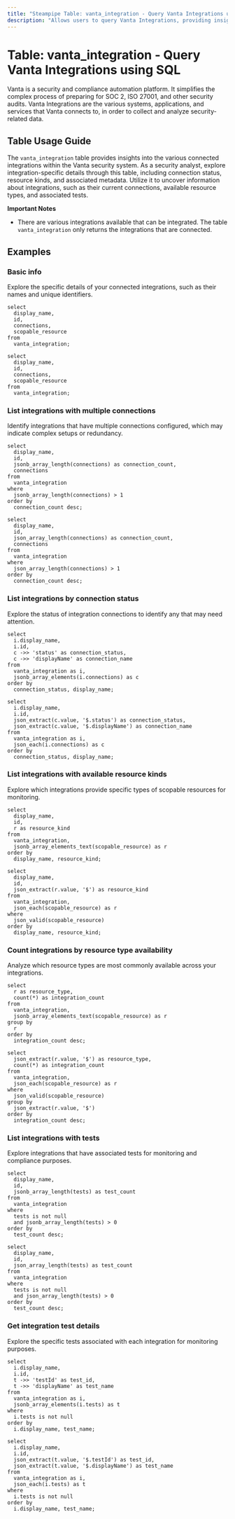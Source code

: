 ```yaml
---
title: "Steampipe Table: vanta_integration - Query Vanta Integrations using SQL"
description: "Allows users to query Vanta Integrations, providing insights into the various connected integrations within the Vanta security system."
---
```


# Table: vanta_integration - Query Vanta Integrations using SQL

Vanta is a security and compliance automation platform. It simplifies the complex process of preparing for SOC 2, ISO 27001, and other security audits. Vanta Integrations are the various systems, applications, and services that Vanta connects to, in order to collect and analyze security-related data.

## Table Usage Guide

The `vanta_integration` table provides insights into the various connected integrations within the Vanta security system. As a security analyst, explore integration-specific details through this table, including connection status, resource kinds, and associated metadata. Utilize it to uncover information about integrations, such as their current connections, available resource types, and associated tests.

**Important Notes**

- There are various integrations available that can be integrated. The table `vanta_integration` only returns the integrations that are connected.

## Examples

### Basic info
Explore the specific details of your connected integrations, such as their names and unique identifiers.

```sql+postgres
select
  display_name,
  id,
  connections,
  scopable_resource
from
  vanta_integration;
```

```sql+sqlite
select
  display_name,
  id,
  connections,
  scopable_resource
from
  vanta_integration;
```

### List integrations with multiple connections
Identify integrations that have multiple connections configured, which may indicate complex setups or redundancy.

```sql+postgres
select
  display_name,
  id,
  jsonb_array_length(connections) as connection_count,
  connections
from
  vanta_integration
where
  jsonb_array_length(connections) > 1
order by
  connection_count desc;
```

```sql+sqlite
select
  display_name,
  id,
  json_array_length(connections) as connection_count,
  connections
from
  vanta_integration
where
  json_array_length(connections) > 1
order by
  connection_count desc;
```

### List integrations by connection status
Explore the status of integration connections to identify any that may need attention.

```sql+postgres
select
  i.display_name,
  i.id,
  c ->> 'status' as connection_status,
  c ->> 'displayName' as connection_name
from
  vanta_integration as i,
  jsonb_array_elements(i.connections) as c
order by
  connection_status, display_name;
```

```sql+sqlite
select
  i.display_name,
  i.id,
  json_extract(c.value, '$.status') as connection_status,
  json_extract(c.value, '$.displayName') as connection_name
from
  vanta_integration as i,
  json_each(i.connections) as c
order by
  connection_status, display_name;
```

### List integrations with available resource kinds
Explore which integrations provide specific types of scopable resources for monitoring.

```sql+postgres
select
  display_name,
  id,
  r as resource_kind
from
  vanta_integration,
  jsonb_array_elements_text(scopable_resource) as r
order by
  display_name, resource_kind;
```

```sql+sqlite
select
  display_name,
  id,
  json_extract(r.value, '$') as resource_kind
from
  vanta_integration,
  json_each(scopable_resource) as r
where
  json_valid(scopable_resource)
order by
  display_name, resource_kind;
```

### Count integrations by resource type availability
Analyze which resource types are most commonly available across your integrations.

```sql+postgres
select
  r as resource_type,
  count(*) as integration_count
from
  vanta_integration,
  jsonb_array_elements_text(scopable_resource) as r
group by
  r
order by
  integration_count desc;
```

```sql+sqlite
select
  json_extract(r.value, '$') as resource_type,
  count(*) as integration_count
from
  vanta_integration,
  json_each(scopable_resource) as r
where
  json_valid(scopable_resource)
group by
  json_extract(r.value, '$')
order by
  integration_count desc;
```

### List integrations with tests
Explore integrations that have associated tests for monitoring and compliance purposes.

```sql+postgres
select
  display_name,
  id,
  jsonb_array_length(tests) as test_count
from
  vanta_integration
where
  tests is not null
  and jsonb_array_length(tests) > 0
order by
  test_count desc;
```

```sql+sqlite
select
  display_name,
  id,
  json_array_length(tests) as test_count
from
  vanta_integration
where
  tests is not null
  and json_array_length(tests) > 0
order by
  test_count desc;
```

### Get integration test details
Explore the specific tests associated with each integration for monitoring purposes.

```sql+postgres
select
  i.display_name,
  i.id,
  t ->> 'testId' as test_id,
  t ->> 'displayName' as test_name
from
  vanta_integration as i,
  jsonb_array_elements(i.tests) as t
where
  i.tests is not null
order by
  i.display_name, test_name;
```

```sql+sqlite
select
  i.display_name,
  i.id,
  json_extract(t.value, '$.testId') as test_id,
  json_extract(t.value, '$.displayName') as test_name
from
  vanta_integration as i,
  json_each(i.tests) as t
where
  i.tests is not null
order by
  i.display_name, test_name;
```
